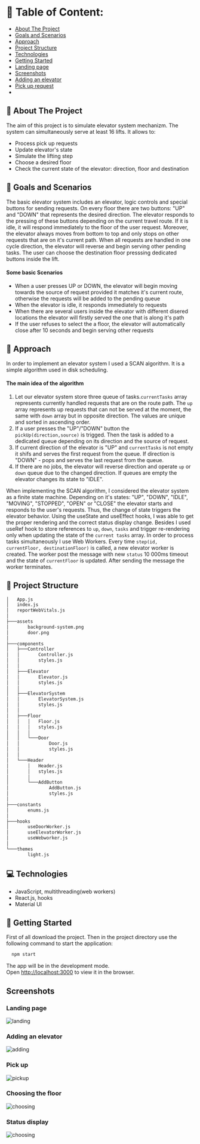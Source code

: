 # :book: Table of Content:

- [About The Project](#project-description)
- [Goals and Scenarios](#goals)
- [Approach](#aproach)
- [Project Structure](#project-structure)
- [Technologies](#technologies)
- [Getting Started](#getting-started)
- [Landing page](#landing-page)
- [Screenshots](#screenshots)
- [Adding an elevator](#scenario1)
- [Pick up request](#sc)
-

## :pencil: About The Project

The aim of this project is to simulate elevator system mechanizm. The system can simultaneously serve at least 16 lifts. It allows to:

- Process pick up requests
- Update elevator's state
- Simulate the lifting step
- Choose a desired floor
- Check the current state of the elevator: direction, floor and destination

## :rocket: Goals and Scenarios

The basic elevator system includes an elevator, logic controls and special buttons for sending requests. On every floor there are two buttons: "UP" and "DOWN" that represents the desired direction. The elevator responds to the pressing of these buttons depending on the current travel route. If it is idle, it will respond immediately to the floor of the user request. Moreover, the elevator always moves from bottom to top and only stops on other requests that are on it's current path. When all requests are handled in one cycle direction, the elevator will reverse and begin serving other pending tasks. The user can choose the destination floor presssing dedicated buttons inside the lift.

#### Some basic Scenarios
* When a user presses UP or DOWN, the elevator will begin moving towards the source of request provided it matches it's current route, otherwise the requests will be added to the pending queue
* When the elevator is idle, it responds immediately to requests
* When there are several users inside the elevator with different disered locations the elevator will firstly served the one that is along it's path
* If the user refuses to select the a floor, the elevator will automatically close after 10 seconds and begin serving other requests


## :telescope: Approach

In order to implement an elevator system I used a SCAN algorithm. It is a simple algorithm used in disk scheduling. 

#### The main idea of the algorithm
1. Let our elevator system store three queue of tasks.``currentTasks`` array represents currently handled requests that are on the route path. The ``up`` array represents up requests that can not be served at the moment, the same with ``down`` array but in opposite direction. The values are unique and sorted in ascending order.
2. If a user presses the "UP"/"DOWN" button the ``pickUp(direction,source)`` is trigged. Then the task is added to a dedicated queue depending on its direction and the source of request.
3. If current direction of the elevator is "UP" and ``currentTasks`` is not empty it shifs and serves the first request from the queue. If direction is "DOWN" - pops and serves the last request from the queue.
4. If there are no jobs, the elevator will reverse direction and operate ``up`` or ``down`` queue due to the changed direction. If queues are empty the elevator changes its state to "IDLE".

When implementing the SCAN algorithm, I considered the elevator system as a finite state machine. Depending on it's states: "UP", "DOWN", "IDLE", "MOVING", "STOPPED", "OPEN" or 
"CLOSE" the elevator starts and responds to the user's requests. Thus, the change of state triggers the elevator behavior. Using the useState and useEffect hooks, I was able to get the proper rendering and the correct status display change. Besides I used useRef hook to store references to ``up``, ``down``, ``tasks`` and trigger re-rendering only when updating the state of the ``current tasks`` array. In order to process tasks simultaneously I use Web Workers. Every time ``step(id, currentFloor, destinationFloor)`` is called, a new elevator worker is created. The worker post the message with new ``status`` 10 000ms timeout and the state of ``currentFloor`` is updated. After sending the message the worker terminates.  

## :file_folder: Project Structure

```bash
│   App.js
│   index.js
│   reportWebVitals.js
│
├───assets
│       background-system.png
│       door.png
│
├───components
│   ├───Controller
│   │       Controller.js
│   │       styles.js
│   │
│   ├───Elevator
│   │       Elevator.js
│   │       styles.js
│   │
│   ├───ElevatorSystem
│   │       ElevatorSystem.js
│   │       styles.js
│   │
│   ├───Floor
│   │   │   Floor.js
│   │   │   styles.js
│   │   │
│   │   └───Door
│   │           Door.js
│   │           styles.js
│   │
│   └───Header
│       │   Header.js
│       │   styles.js
│       │
│       └───AddButton
│               AddButton.js
│               styles.js
│
├───constants
│       enums.js
│
├───hooks
│       useDoorWorker.js
│       useElevatorWorker.js
│       useWebworker.js
│
└───themes
        light.js
```

## :computer: Technologies

- JavaScript, multithreading(web workers)
- React.js, hooks
- Material UI

## :pushpin: Getting Started

First of all download the project. Then in the project directory use the following command to start the application:

```bash
  npm start
```

The app will be in the development mode.\
Open [http://localhost:3000](http://localhost:3000) to view it in the browser.

## Screenshots

### Landing page

![landing](screenshots/landing_page.png)

### Adding an elevator

![adding](screenshots/add_elevator.png)

### Pick up

![pickup](screenshots/pick_up.png)

### Choosing the floor

![choosing](screenshots/choosing_floor.png)

### Status display

![choosing](screenshots/status.png)


